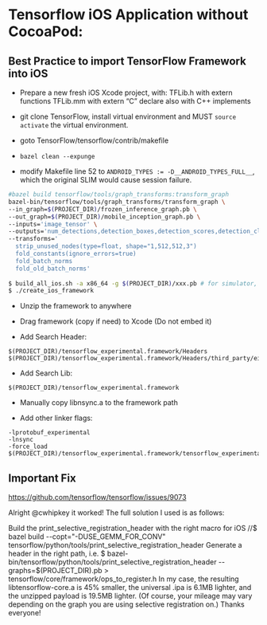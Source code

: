 # Tensorflow iOS Application without CocoaPod:


## Best Practice to import TensorFlow Framework into iOS

- Prepare a new fresh iOS Xcode project, with:
	TFLib.h with extern functions
	TFLib.mm with extern “C” declare also with C++ implements

- git clone TensorFlow, install virtual environment and MUST `source activate` the virtual environment.
- goto TensorFlow/tensorflow/contrib/makefile
- `bazel clean --expunge`
- modify Makefile line 52 to `ANDROID_TYPES := -D__ANDROID_TYPES_FULL__`, which the original SLIM would cause session failure.
``` bash
#bazel build tensorflow/tools/graph_transforms:transform_graph
bazel-bin/tensorflow/tools/graph_transforms/transform_graph \
--in_graph=$(PROJECT_DIR)/frozen_inference_graph.pb \
--out_graph=$(PROJECT_DIR)/mobile_inception_graph.pb \
--inputs='image_tensor' \
--outputs='num_detections,detection_boxes,detection_scores,detection_classes' \
--transforms='
  strip_unused_nodes(type=float, shape="1,512,512,3")
  fold_constants(ignore_errors=true)
  fold_batch_norms
  fold_old_batch_norms'
	
$ build_all_ios.sh -a x86_64 -g $(PROJECT_DIR)/xxx.pb # for simulator, or armv7 / armv7s for real phone
$ ./create_ios_framework
```


- Unzip the framework to anywhere
- Drag framework (copy if need) to Xcode (Do not embed it)

- Add Search Header:

```
$(PROJECT_DIR)/tensorflow_experimental.framework/Headers
$(PROJECT_DIR)/tensorflow_experimental.framework/Headers/third_party/eigen3
```

- Add Search Lib:
```
$(PROJECT_DIR)/tensorflow_experimental.framework
```

- Manually copy libnsync.a to the framework path

- Add other linker flags:

```
-lprotobuf_experimental
-lnsync
-force_load $(PROJECT_DIR)/tensorflow_experimental.framework/tensorflow_experimental
```


## Important Fix
https://github.com/tensorflow/tensorflow/issues/9073

Alright @cwhipkey it worked! The full solution I used is as follows:

Build the print_selective_registration_header with the right macro for iOS
//$ bazel build --copt="-DUSE_GEMM_FOR_CONV" tensorflow/python/tools/print_selective_registration_header
Generate a header in the right path, i.e.
$ bazel-bin/tensorflow/python/tools/print_selective_registration_header --graphs=$(PROJECT_DIR).pb > tensorflow/core/framework/ops_to_register.h
In my case, the resulting libtensorflow-core.a is 45% smaller, the universal .ipa is 6.1MB lighter, and the unzipped payload is 19.5MB lighter. (Of course, your mileage may vary depending on the graph you are using selective registration on.) Thanks everyone!
